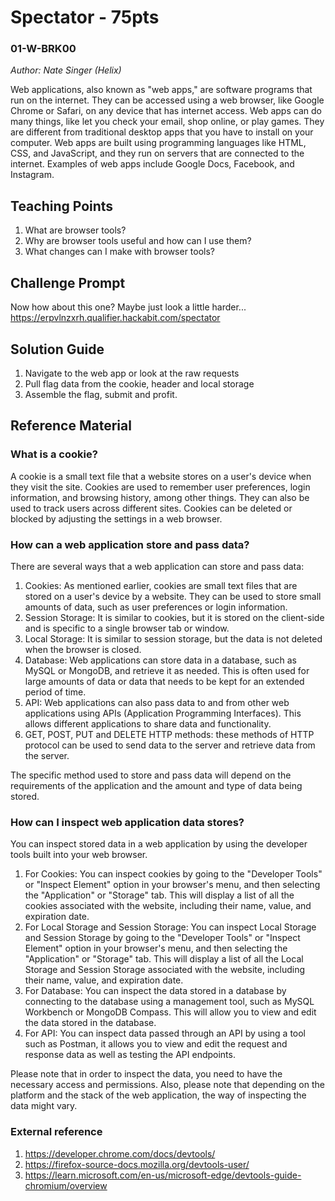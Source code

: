 # Spectator - 75pts
### 01-W-BRK00
*Author: Nate Singer (Helix)*

Web applications, also known as "web apps," are software programs that run on the internet. They can be accessed using a web browser, like Google Chrome or Safari, on any device that has internet access. Web apps can do many things, like let you check your email, shop online, or play games. They are different from traditional desktop apps that you have to install on your computer. Web apps are built using programming languages like HTML, CSS, and JavaScript, and they run on servers that are connected to the internet. Examples of web apps include Google Docs, Facebook, and Instagram.

## Teaching Points
1. What are browser tools?
2. Why are browser tools useful and how can I use them?
3. What changes can I make with browser tools?

## Challenge Prompt
Now how about this one? Maybe just look a little harder...
https://erpvlnzxrh.qualifier.hackabit.com/spectator

## Solution Guide
1. Navigate to the web app or look at the raw requests
2. Pull flag data from the cookie, header and local storage
3. Assemble the flag, submit and profit.

## Reference Material
### What is a cookie?
A cookie is a small text file that a website stores on a user's device when they visit the site. Cookies are used to remember user preferences, login information, and browsing history, among other things. They can also be used to track users across different sites. Cookies can be deleted or blocked by adjusting the settings in a web browser.

### How can a web application store and pass data?
There are several ways that a web application can store and pass data:

1. Cookies: As mentioned earlier, cookies are small text files that are stored on a user's device by a website. They can be used to store small amounts of data, such as user preferences or login information.
2. Session Storage: It is similar to cookies, but it is stored on the client-side and is specific to a single browser tab or window.
3. Local Storage: It is similar to session storage, but the data is not deleted when the browser is closed.
4. Database: Web applications can store data in a database, such as MySQL or MongoDB, and retrieve it as needed. This is often used for large amounts of data or data that needs to be kept for an extended period of time.
5. API: Web applications can also pass data to and from other web applications using APIs (Application Programming Interfaces). This allows different applications to share data and functionality.
6. GET, POST, PUT and DELETE HTTP methods: these methods of HTTP protocol can be used to send data to the server and retrieve data from the server.

The specific method used to store and pass data will depend on the requirements of the application and the amount and type of data being stored.

### How can I inspect web application data stores?
You can inspect stored data in a web application by using the developer tools built into your web browser.

1. For Cookies: You can inspect cookies by going to the "Developer Tools" or "Inspect Element" option in your browser's menu, and then selecting the "Application" or "Storage" tab. This will display a list of all the cookies associated with the website, including their name, value, and expiration date.
2. For Local Storage and Session Storage: You can inspect Local Storage and Session Storage by going to the "Developer Tools" or "Inspect Element" option in your browser's menu, and then selecting the "Application" or "Storage" tab. This will display a list of all the Local Storage and Session Storage associated with the website, including their name, value, and expiration date.
3. For Database: You can inspect the data stored in a database by connecting to the database using a management tool, such as MySQL Workbench or MongoDB Compass. This will allow you to view and edit the data stored in the database.
4. For API: You can inspect data passed through an API by using a tool such as Postman, it allows you to view and edit the request and response data as well as testing the API endpoints.

Please note that in order to inspect the data, you need to have the necessary access and permissions. Also, please note that depending on the platform and the stack of the web application, the way of inspecting the data might vary.

### External reference
1. https://developer.chrome.com/docs/devtools/
2. https://firefox-source-docs.mozilla.org/devtools-user/
3. https://learn.microsoft.com/en-us/microsoft-edge/devtools-guide-chromium/overview